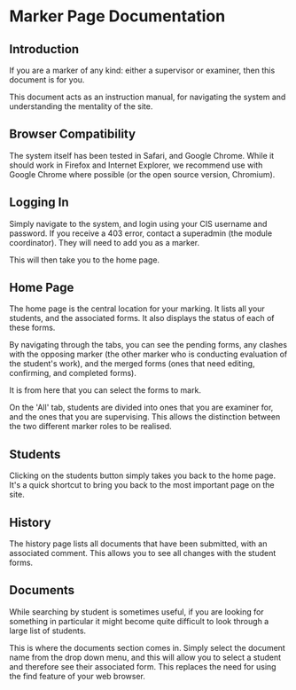 # Marker Page Documentation
## Introduction
If you are a marker of any kind: either a supervisor or examiner, then this document is for you.

This document acts as an instruction manual, for navigating the system and understanding the mentality of the site.

## Browser Compatibility
The system itself has been tested in Safari, and Google Chrome. While it should work in Firefox and Internet Explorer, we recommend use with Google Chrome where possible (or the open source version, Chromium).

## Logging In
Simply navigate to the system, and login using your CIS username and password. If you receive a 403 error, contact a superadmin (the module coordinator). They will need to add you as a marker. 

This will then take you to the home page.

## Home Page
The home page is the central location for your marking. It lists all your students, and the associated forms. It also displays the status of each of these forms.

By navigating through the tabs, you can see the pending forms, any clashes with the opposing marker (the other marker who is conducting evaluation of the student's work), and the merged forms (ones that need editing, confirming, and completed forms).

It is from here that you can select the forms to mark.

On the 'All' tab, students are divided into ones that you are examiner for, and the ones that you are supervising. This allows the distinction between the two different marker roles to be realised.

## Students
Clicking on the students button simply takes you back to the home page. It's a quick shortcut to bring you back to the most important page on the site.

## History
The history page lists all documents that have been submitted, with an associated comment. This allows you to see all changes with the student forms.

## Documents
While searching by student is sometimes useful, if you are looking for something in particular it might become quite difficult to look through a large list of students.

This is where the documents section comes in. Simply select the document name from the drop down menu, and this will allow you to select a student and therefore see their associated form. This replaces the need for using the find feature of your web browser.
